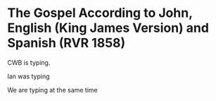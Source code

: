 # The Gospel According to John, English (King James Version) and Spanish (RVR 1858)

CWB is typing.

Ian was typing

We are typing at the same time 
